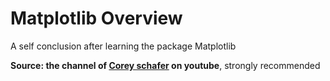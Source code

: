 # Matplotlib Overview
A self conclusion after learning the package Matplotlib

**Source: the channel of [Corey schafer](https://www.youtube.com/user/schafer5) on youtube**, strongly recommended


